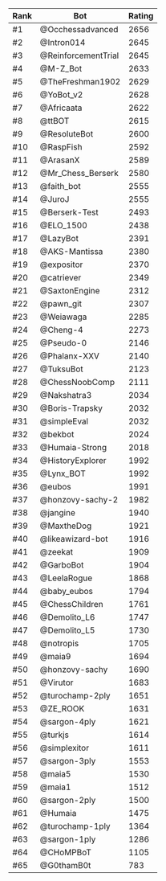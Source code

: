 Rank|Bot|Rating
---|---|---
#1|@Occhessadvanced|2656
#2|@Intron014|2645
#3|@ReinforcementTrial|2645
#4|@M-Z_Bot|2633
#5|@TheFreshman1902|2629
#6|@YoBot_v2|2628
#7|@Africaata|2622
#8|@ttBOT|2615
#9|@ResoluteBot|2600
#10|@RaspFish|2592
#11|@ArasanX|2589
#12|@Mr_Chess_Berserk|2580
#13|@faith_bot|2555
#14|@JuroJ|2555
#15|@Berserk-Test|2493
#16|@ELO_1500|2438
#17|@LazyBot|2391
#18|@AKS-Mantissa|2380
#19|@expositor|2370
#20|@catriever|2349
#21|@SaxtonEngine|2312
#22|@pawn_git|2307
#23|@Weiawaga|2285
#24|@Cheng-4|2273
#25|@Pseudo-0|2146
#26|@Phalanx-XXV|2140
#27|@TuksuBot|2123
#28|@ChessNoobComp|2111
#29|@Nakshatra3|2034
#30|@Boris-Trapsky|2032
#31|@simpleEval|2032
#32|@bekbot|2024
#33|@Humaia-Strong|2018
#34|@HistoryExplorer|1992
#35|@Lynx_BOT|1992
#36|@eubos|1991
#37|@honzovy-sachy-2|1982
#38|@jangine|1940
#39|@MaxtheDog|1921
#40|@likeawizard-bot|1916
#41|@zeekat|1909
#42|@GarboBot|1904
#43|@LeelaRogue|1868
#44|@baby_eubos|1794
#45|@ChessChildren|1761
#46|@Demolito_L6|1747
#47|@Demolito_L5|1730
#48|@notropis|1705
#49|@maia9|1694
#50|@honzovy-sachy|1690
#51|@Virutor|1683
#52|@turochamp-2ply|1651
#53|@ZE_ROOK|1631
#54|@sargon-4ply|1621
#55|@turkjs|1614
#56|@simplexitor|1611
#57|@sargon-3ply|1553
#58|@maia5|1530
#59|@maia1|1512
#60|@sargon-2ply|1500
#61|@Humaia|1475
#62|@turochamp-1ply|1364
#63|@sargon-1ply|1286
#64|@CHoMPBoT|1105
#65|@G0thamB0t|783
